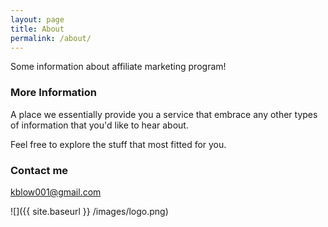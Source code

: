 ```yaml
---
layout: page
title: About
permalink: /about/
---
```


Some information about affiliate marketing program!

### More Information

A place we essentially provide you a service that embrace any other types of information that you'd like to hear about.

Feel free to explore the stuff that most fitted for you.

### Contact me

[kblow001@gmail.com](mailto:kblow001@gmail.com)

![]({{ site.baseurl }} /images/logo.png)
